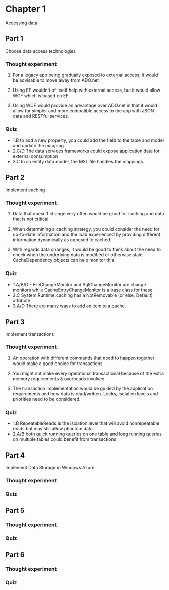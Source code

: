 ﻿# Chapter 1

Accessing data

## Part 1

Choose data access technologies

### Thought experiment

1. For a legacy app being gradually exposed to external access, it would be advisable to move away from ADO.net

2. Using EF wouldn't of itself help with external access, but it would allow WCF which is based on EF.

3. Using WCF would provide an advantage over ADO.net in that it would allow for simpler and more compatible access to the app with JSON data and RESTful services.

### Quiz

* 1.B to add a new property, you could add the field to the table and model and update the mapping
* 2.C/D The data services frameworks could expose application data for external consumption
* 3.C In an entity data model, the MSL file handles the mappings.


## Part 2

Implement caching

### Thought experiment

1. Data that doesn't change very often would be good for caching and data that is not critical.

2. When determining a caching strategy, you could consider the need for up-to-date information and the load experienced by providing different information dynamically as opposed to cached.

3. With regards data changes, it would be good to think about the need to check when the underlying data is modified or otherwise stale. CacheDependency objects can help monitor this.

### Quiz

* 1.A/B/D - FileChangeMonitor and SqlChangeMonitor are change monitors while CacheEntryChangeMonitor is a base class for these.
* 2.C System.Runtime.caching has a NotRemovable (or else, Default) attribute.
* 3.A/D There are many ways to add an item to a cache.


## Part 3

Implement transactions

### Thought experiment

1. An operation with different commands that need to happen together would make a good choice for transactions

2. You might not make every operational transactional because of the extra memory requirements & overheads involved.

3. The transaction implementation would be guided by the application requirements and how data is read/written. Locks, isolation levels and priorities need to be considered.

### Quiz

* 1.B RepeatableReads is the isolation level that will avoid nonrepeatable reads but may still allow phantom data
* 2.A/B both quick running queries on one table and long running queries on multiple tables could benefit from transactions


## Part 4

Implement Data Storage in Windows Azure

### Thought experiment

### Quiz


## Part 5

### Thought experiment

### Quiz


## Part 6

### Thought experiment

### Quiz
